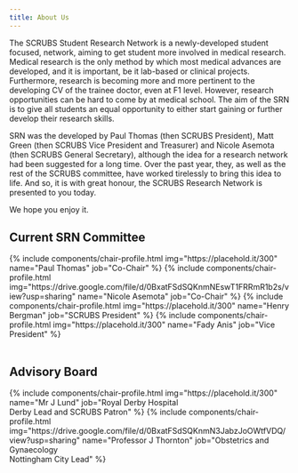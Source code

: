 ```yaml
---
title: About Us
---
```


The SCRUBS Student Research Network is a newly-developed student focused, network, aiming to get student more involved in medical research. 
Medical research is the only method by which most medical advances are developed, and it is important, be it lab-based or clinical projects. Furthermore, research is becoming more and more pertinent to the developing CV of the trainee doctor, even at F1 level. However, research opportunities can be hard to come by at medical school. The aim of the SRN is to give all students an equal opportunity to either start gaining or further develop their research skills.

SRN was the developed by Paul Thomas (then SCRUBS President), Matt Green (then SCRUBS Vice President and Treasurer) and Nicole Asemota (then SCRUBS General Secretary), although the idea for a research network had been suggested for a long time. Over the past year, they, as well as the rest of the SCRUBS committee, have worked tirelessly to bring this idea to life. And so, it is with great honour, the SCRUBS Research Network is presented to you today.

We hope you enjoy it.

## Current SRN Committee

<div class="row align-spaced small-up-1 large-up-2">
	{% include components/chair-profile.html img="https://placehold.it/300" name="Paul Thomas" job="Co-Chair" %}
	{% include components/chair-profile.html img="https://drive.google.com/file/d/0BxatFSdSQKnmNEswT1FRRmR1b2s/view?usp=sharing" name="Nicole Asemota" job="Co-Chair" %}
	{% include components/chair-profile.html img="https://placehold.it/300" name="Henry Bergman" job="SCRUBS President" %}
	{% include components/chair-profile.html img="https://placehold.it/300" name="Fady Anis" job="Vice President" %}
</div>

<br />

## Advisory Board

<div class="row align-spaced small-up-1 large-up-2">
	{% include components/chair-profile.html img="https://placehold.it/300" name="Mr J Lund" job="Royal Derby Hospital <br/> Derby Lead and SCRUBS Patron" %}
	{% include components/chair-profile.html img="https://drive.google.com/file/d/0BxatFSdSQKnmN3JabzJoOWtfVDQ/view?usp=sharing" name="Professor J Thornton" job="Obstetrics and Gynaecology  <br/> Nottingham City Lead" %}
</div>

<br />

<!-- Remove the comment tags to enable in the future
## Past SRN Co-Chairs

<div class="row align-spaced small-up-1 large-up-2">
	{% include components/chair-profile.html img="https://placehold.it/300" name="Mr X" job="Co-Chair" %}
	{% include components/chair-profile.html img="https://placehold.it/300" name="Mrs Y" job="Co-Chair" %}
</div> 
-->
